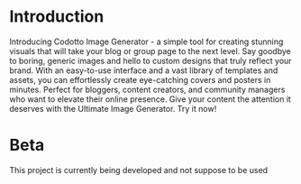 # Introduction
Introducing Codotto Image Generator - a simple tool for creating stunning visuals that will take your blog or group page to the next level.
Say goodbye to boring, generic images and hello to custom designs that truly reflect your brand.
With an easy-to-use interface and a vast library of templates and assets, you can effortlessly create eye-catching covers and posters in minutes.
Perfect for bloggers, content creators, and community managers who want to elevate their online presence.
Give your content the attention it deserves with the Ultimate Image Generator. Try it now!

# Beta
This project is currently being developed and not suppose to be used
